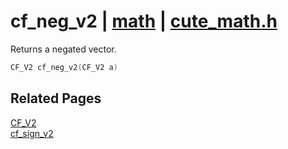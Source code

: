 # cf_neg_v2 | [math](https://github.com/RandyGaul/cute_framework/blob/master/docs/math_readme.md) | [cute_math.h](https://github.com/RandyGaul/cute_framework/blob/master/include/cute_math.h)

Returns a negated vector.

```cpp
CF_V2 cf_neg_v2(CF_V2 a)
```

## Related Pages

[CF_V2](https://github.com/RandyGaul/cute_framework/blob/master/docs/math/cf_v2.md)  
[cf_sign_v2](https://github.com/RandyGaul/cute_framework/blob/master/docs/math/cf_sign_v2.md)  
